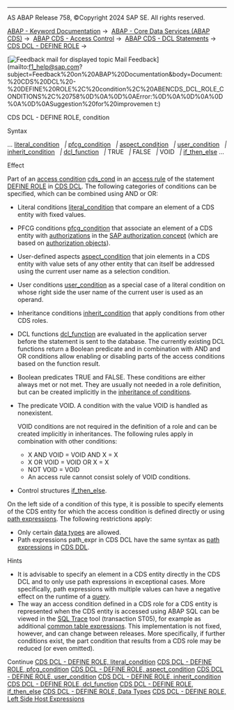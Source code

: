   

* * *

AS ABAP Release 758, ©Copyright 2024 SAP SE. All rights reserved.

[ABAP - Keyword Documentation](https://help.sap.com/doc/abapdocu_758_index_htm/7.58/en-US/abenabap.htm) →  [ABAP - Core Data Services (ABAP CDS)](https://help.sap.com/doc/abapdocu_758_index_htm/7.58/en-US/abencds.htm) →  [ABAP CDS - Access Control](https://help.sap.com/doc/abapdocu_758_index_htm/7.58/en-US/abencds_access_control.htm) →  [ABAP CDS - DCL Statements](https://help.sap.com/doc/abapdocu_758_index_htm/7.58/en-US/abencds_f1_dcl_syntax.htm) →  [CDS DCL - DEFINE ROLE](https://help.sap.com/doc/abapdocu_758_index_htm/7.58/en-US/abencds_f1_define_role.htm) → 

 [![](Mail.gif?object=Mail.gif "Feedback mail for displayed topic") Mail Feedback](mailto:f1_help@sap.com?subject=Feedback%20on%20ABAP%20Documentation&body=Document:%20CDS%20DCL%20-%20DEFINE%20ROLE%2C%20condition%2C%20ABENCDS_DCL_ROLE_CONDITIONS%2C%20758%0D%0A%0D%0AError:%0D%0A%0D%0A%0D%0A%0D%0ASuggestion%20for%20improvemen
t:)

CDS DCL - DEFINE ROLE, condition

Syntax

... [literal\_condition](https://help.sap.com/doc/abapdocu_758_index_htm/7.58/en-US/abencds_f1_cond_literal.htm)
  *|* [pfcg\_condition](https://help.sap.com/doc/abapdocu_758_index_htm/7.58/en-US/abencds_f1_cond_pfcg.htm)
  *|* [aspect\_condition](https://help.sap.com/doc/abapdocu_758_index_htm/7.58/en-US/abencds_f1_cond_aspect.htm)
  *|* [user\_condition](https://help.sap.com/doc/abapdocu_758_index_htm/7.58/en-US/abencds_f1_cond_user.htm)
  *|* [inherit\_condition](https://help.sap.com/doc/abapdocu_758_index_htm/7.58/en-US/abencds_f1_cond_inherit.htm)
  *|* [dcl\_function](https://help.sap.com/doc/abapdocu_758_index_htm/7.58/en-US/abencds_f1_dcl_function.htm)
  *|* TRUE
  *|* FALSE
  *|* VOID
  *|* [if\_then\_else](https://help.sap.com/doc/abapdocu_758_index_htm/7.58/en-US/abencds_f1_dcl_ifthenelse.htm) ...

Effect

Part of an [access condition](https://help.sap.com/doc/abapdocu_758_index_htm/7.58/en-US/abenaccess_condition_glosry.htm "Glossary Entry") [cds\_cond](https://help.sap.com/doc/abapdocu_758_index_htm/7.58/en-US/abencds_dcl_role_cond_expr.htm) in an [access rule](https://help.sap.com/doc/abapdocu_758_index_htm/7.58/en-US/abenaccess_rule_glosry.htm "Glossary Entry") of the statement [DEFINE ROLE](https://help.sap.com/doc/abapdocu_758_index_htm/7.58/en-US/abencds_f1_define_role.htm) in [CDS DCL](https://help.sap.com/doc/abapdocu_758_index_htm/7.58/en-US/abencds_dcl_glosry.htm "Glossary Entry"). The following categories of conditions can be specified, which can be combined using AND or OR:

-   Literal conditions [literal\_condition](https://help.sap.com/doc/abapdocu_758_index_htm/7.58/en-US/abencds_f1_cond_literal.htm) that compare an element of a CDS entity with fixed values.
-   PFCG conditions [pfcg\_condition](https://help.sap.com/doc/abapdocu_758_index_htm/7.58/en-US/abencds_f1_cond_pfcg.htm) that associate an element of a CDS entity with [authorizations](https://help.sap.com/doc/abapdocu_758_index_htm/7.58/en-US/abenauthorization_glosry.htm "Glossary Entry") in the [SAP authorization concept](https://help.sap.com/doc/abapdocu_758_index_htm/7.58/en-US/abenbc_authority_check.htm) (which are based on [authorization objects](https://help.sap.com/doc/abapdocu_758_index_htm/7.58/en-US/abenauthorization_object_glosry.htm "Glossary Entry")).
-   User-defined aspects [aspect\_condition](https://help.sap.com/doc/abapdocu_758_index_htm/7.58/en-US/abencds_f1_cond_aspect.htm) that join elements in a CDS entity with value sets of any other entity that can itself be addressed using the current user name as a selection condition.
-   User conditions [user\_condition](https://help.sap.com/doc/abapdocu_758_index_htm/7.58/en-US/abencds_f1_cond_user.htm) as a special case of a literal condition on whose right side the user name of the current user is used as an operand.
-   Inheritance conditions [inherit\_condition](https://help.sap.com/doc/abapdocu_758_index_htm/7.58/en-US/abencds_f1_cond_inherit.htm) that apply conditions from other CDS roles.
-   DCL functions [dcl\_function](https://help.sap.com/doc/abapdocu_758_index_htm/7.58/en-US/abencds_f1_dcl_function.htm) are evaluated in the application server before the statement is sent to the database. The currently existing DCL functions return a Boolean predicate and in combination with AND and OR conditions allow enabling or disabling parts of the access conditions based on the function result.
-   Boolean predicates TRUE and FALSE. These conditions are either always met or not met. They are usually not needed in a role definition, but can be created implicitly in the [inheritance of conditions](https://help.sap.com/doc/abapdocu_758_index_htm/7.58/en-US/abencds_f1_cond_inherit.htm).
-   The predicate VOID. A condition with the value VOID is handled as nonexistent.
    
    VOID conditions are not required in the definition of a role and can be created implicitly in inheritances. The following rules apply in combination with other conditions:
    
    -   X AND VOID = VOID AND X = X
    -   X OR VOID = VOID OR X = X
    -   NOT VOID = VOID
    -   An access rule cannot consist solely of VOID conditions.
-   Control structures [if\_then\_else](https://help.sap.com/doc/abapdocu_758_index_htm/7.58/en-US/abencds_f1_dcl_ifthenelse.htm).

On the left side of a condition of this type, it is possible to specify elements of the CDS entity for which the access condition is defined directly or using [path expressions](https://help.sap.com/doc/abapdocu_758_index_htm/7.58/en-US/abenpath_expression_glosry.htm "Glossary Entry"). The following restrictions apply:

-   Only certain [data types](https://help.sap.com/doc/abapdocu_758_index_htm/7.58/en-US/abencds_f1_dcl_cond_data_types.htm) are allowed.
-   Path expressions path\_expr in CDS DCL have the same syntax as [path expressions](https://help.sap.com/doc/abapdocu_758_index_htm/7.58/en-US/abencds_path_expression_v2.htm) in [CDS DDL](https://help.sap.com/doc/abapdocu_758_index_htm/7.58/en-US/abencds_ddl_glosry.htm "Glossary Entry").

Hints

-   It is advisable to specify an element in a CDS entity directly in the CDS DCL and to only use path expressions in exceptional cases. More specifically, path expressions with multiple values can have a negative effect on the runtime of a [query](https://help.sap.com/doc/abapdocu_758_index_htm/7.58/en-US/abenquery_glosry.htm "Glossary Entry").
-   The way an access condition defined in a CDS role for a CDS entity is represented when the CDS entity is accessed using ABAP SQL can be viewed in the [SQL Trace](https://help.sap.com/doc/abapdocu_758_index_htm/7.58/en-US/abensql_trace_glosry.htm "Glossary Entry") tool (transaction ST05), for example as additional [common table expressions](https://help.sap.com/doc/abapdocu_758_index_htm/7.58/en-US/abencommon_table_expression_glosry.htm "Glossary Entry"). This implementation is not fixed, however, and can change between releases. More specifically, if further conditions exist, the part condition that results from a CDS role may be reduced (or even omitted).

Continue
[CDS DCL - DEFINE ROLE, literal\_condition](https://help.sap.com/doc/abapdocu_758_index_htm/7.58/en-US/abencds_f1_cond_literal.htm)
[CDS DCL - DEFINE ROLE, pfcg\_condition](https://help.sap.com/doc/abapdocu_758_index_htm/7.58/en-US/abencds_f1_cond_pfcg.htm)
[CDS DCL - DEFINE ROLE, aspect\_condition](https://help.sap.com/doc/abapdocu_758_index_htm/7.58/en-US/abencds_f1_cond_aspect.htm)
[CDS DCL - DEFINE ROLE, user\_condition](https://help.sap.com/doc/abapdocu_758_index_htm/7.58/en-US/abencds_f1_cond_user.htm)
[CDS DCL - DEFINE ROLE, inherit\_condition](https://help.sap.com/doc/abapdocu_758_index_htm/7.58/en-US/abencds_f1_cond_inherit.htm)
[CDS DCL - DEFINE ROLE, dcl\_function](https://help.sap.com/doc/abapdocu_758_index_htm/7.58/en-US/abencds_f1_dcl_function.htm)
[CDS DCL - DEFINE ROLE, if\_then\_else](https://help.sap.com/doc/abapdocu_758_index_htm/7.58/en-US/abencds_f1_dcl_ifthenelse.htm)
[CDS DCL - DEFINE ROLE, Data Types](https://help.sap.com/doc/abapdocu_758_index_htm/7.58/en-US/abencds_f1_dcl_cond_data_types.htm)
[CDS DCL - DEFINE ROLE, Left Side Host Expressions](https://help.sap.com/doc/abapdocu_758_index_htm/7.58/en-US/abencds_dcl_cond_left_side.htm)